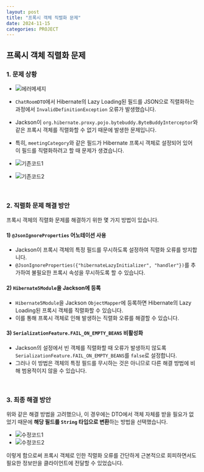 ```yaml
---
layout: post  
title: "프록시 객체 직렬화 문제"  
date: 2024-11-15
categories: PROJECT  
---
```


## 프록시 객체 직렬화 문제

### 1. 문제 상황
- ![에러메세지](https://github.com/user-attachments/assets/0357de46-6006-4a9a-83ea-571229897bea)

- `ChatRoomDTO`에서 Hibernate의 Lazy Loading된 필드를 JSON으로 직렬화하는 과정에서 `InvalidDefinitionException` 오류가 발생했습니다.
- Jackson이 `org.hibernate.proxy.pojo.bytebuddy.ByteBuddyInterceptor`와 같은 프록시 객체를 직렬화할 수 없기 때문에 발생한 문제입니다.
- 특히, `meetingCategory`와 같은 필드가 Hibernate 프록시 객체로 설정되어 있어 이 필드를 직렬화하려고 할 때 문제가 생겼습니다.

- ![기존코드1](https://github.com/user-attachments/assets/1e980424-529c-43d0-9750-084253d808d4)
- ![기존코드2](https://github.com/user-attachments/assets/ff969376-6d65-45ac-bcc4-284b1b644af7)

<br>

### 2. 직렬화 문제 해결 방안

프록시 객체의 직렬화 문제를 해결하기 위한 몇 가지 방법이 있습니다.

#### 1) `@JsonIgnoreProperties` 어노테이션 사용
- Jackson이 프록시 객체의 특정 필드를 무시하도록 설정하여 직렬화 오류를 방지합니다.
- `@JsonIgnoreProperties({"hibernateLazyInitializer", "handler"})`를 추가하여 불필요한 프록시 속성을 무시하도록 할 수 있습니다.

#### 2) `Hibernate5Module`을 Jackson에 등록
- `Hibernate5Module`을 Jackson `ObjectMapper`에 등록하면 Hibernate의 Lazy Loading된 프록시 객체를 직렬화할 수 있습니다.
- 이를 통해 프록시 객체로 인해 발생하는 직렬화 오류를 해결할 수 있습니다.

#### 3) `SerializationFeature.FAIL_ON_EMPTY_BEANS` 비활성화
- Jackson의 설정에서 빈 객체를 직렬화할 때 오류가 발생하지 않도록 `SerializationFeature.FAIL_ON_EMPTY_BEANS`를 `false`로 설정합니다.
- 그러나 이 방법은 객체의 특정 필드를 무시하는 것은 아니므로 다른 해결 방법에 비해 범용적이지 않을 수 있습니다.

<br>

### 3. 최종 해결 방안

위와 같은 해결 방법을 고려했으나, 이 경우에는 DTO에서 객체 자체를 받을 필요가 없었기 때문에 **해당 필드를 `String` 타입으로 변환**하는 방법을 선택했습니다.  

- ![수정코드1](https://github.com/user-attachments/assets/0f3e09dc-3547-49d9-9b6f-62f107ea56c0)
- ![수정코드2](https://github.com/user-attachments/assets/872466fe-aaa3-47ba-ba0b-bc34db4a5076)

이렇게 함으로써 프록시 객체로 인한 직렬화 오류를 간단하게 근본적으로 회피하면서도 필요한 정보만을 클라이언트에 전달할 수 있었습니다.
